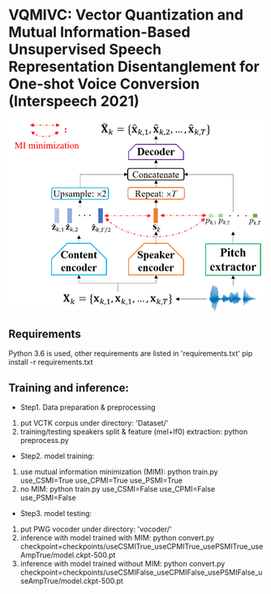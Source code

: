 # VQMIVC: Vector Quantization and Mutual Information-Based Unsupervised Speech Representation Disentanglement for One-shot Voice Conversion (Interspeech 2021)
<img src='./diagram/architecture.png' width=800>

## Requirements
Python 3.6 is used, other requirements are listed in 'requirements.txt'
		pip install -r requirements.txt
## Training and inference:
*  Step1. Data preparation & preprocessing
1. put VCTK corpus under directory: 'Dataset/'
2. training/testing speakers split & feature (mel+lf0) extraction:
		python preprocess.py

*  Step2. model training:
1. use mutual information minimization (MIM):
		python train.py use_CSMI=True use_CPMI=True use_PSMI=True
2. no MIM:
		python train.py use_CSMI=False use_CPMI=False use_PSMI=False 

*  Step3. model testing:
1. put PWG vocoder under directory: 'vocoder/'
2. inference with model trained with MIM:
		python convert.py checkpoint=checkpoints/useCSMITrue_useCPMITrue_usePSMITrue_useAmpTrue/model.ckpt-500.pt
3. inference with model trained without MIM:
		python convert.py checkpoint=checkpoints/useCSMIFalse_useCPMIFalse_usePSMIFalse_useAmpTrue/model.ckpt-500.pt
